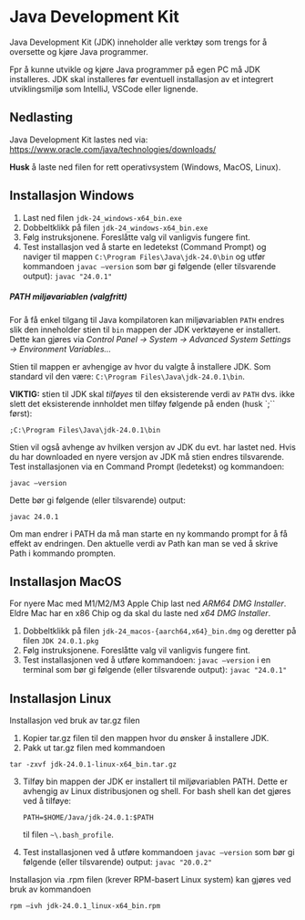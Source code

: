 # Java Development Kit

Java Development Kit (JDK) inneholder alle verktøy som trengs for å oversette og kjøre Java programmer.

Fpr å kunne utvikle og kjøre Java programmer på egen PC må JDK installeres. JDK skal installeres før eventuell installasjon av et integrert utviklingsmiljø som IntelliJ, VSCode eller lignende. 

## Nedlasting

Java Development Kit lastes ned via:  
https://www.oracle.com/java/technologies/downloads/

**Husk** å laste ned filen for rett operativsystem (Windows, MacOS, Linux).

## Installasjon Windows

1. Last ned filen `jdk-24_windows-x64_bin.exe`
2.	Dobbeltklikk på filen `jdk-24_windows-x64_bin.exe`  
3.	Følg instruksjonene. Foreslåtte valg vil vanligvis fungere fint.
4. Test installasjon ved å starte en ledetekst (Command Prompt) og naviger til mappen `C:\Program Files\Java\jdk-24.0\bin` og utfør kommandoen `javac –version` som bør gi følgende (eller tilsvarende output): `javac "24.0.1"`

##### PATH miljøvariablen (valgfritt)

For å få enkel tilgang til Java kompilatoren kan miljøvariablen `PATH` endres slik den inneholder stien til `bin` mappen der JDK verktøyene er installert. Dette kan gjøres via *Control Panel → System → Advanced System Settings → Environment Variables…*

Stien til mappen er avhengige av hvor du valgte å installere JDK. Som standard vil den være: `C:\Program Files\Java\jdk-24.0.1\bin`.

**VIKTIG:** stien til JDK skal *tilføyes* til den eksisterende verdi av `PATH` dvs. ikke slett det eksisterende innholdet men tilføy følgende på enden (husk `;`` først):

```;C:\Program Files\Java\jdk-24.0.1\bin```

Stien vil også avhenge av hvilken versjon av JDK du evt. har lastet ned. Hvis du har downloaded en nyere versjon av JDK må stien endres tilsvarende.
Test installasjonen via en Command Prompt (ledetekst) og kommandoen:

```javac –version```

Dette bør gi følgende (eller tilsvarende) output:

```javac 24.0.1```

Om man endrer i PATH da må man starte en ny kommando prompt for å få effekt av endringen. Den aktuelle verdi av Path kan man se ved å skrive Path i kommando prompten.

## Installasjon MacOS

For nyere Mac med M1/M2/M3 Apple Chip last ned *ARM64 DMG Installer*. Eldre Mac har en x86 Chip og da skal du laste ned *x64 DMG Installer*.

1.	Dobbeltklikk på filen `jdk-24_macos-{aarch64,x64}_bin.dmg` og deretter på filen `JDK 24.0.1.pkg`
2.	Følg instruksjonene. Foreslåtte valg vil vanligvis fungere fint.
3.	Test installasjonen ved å utføre kommandoen:  `javac –version` i en terminal som bør gi følgende (eller tilsvarende output): `javac "24.0.1"`

## Installasjon Linux

Installasjon ved bruk av tar.gz filen

1.	Kopier tar.gz filen til den mappen hvor du ønsker å installere JDK.
2.	Pakk ut tar.gz filen med kommandoen

   ```tar -zxvf jdk-24.0.1-linux-x64_bin.tar.gz```

3. Tilføy bin mappen der JDK er installert til miljøvariablen PATH.  Dette er avhengig av Linux distribusjonen og shell. For bash shell kan det gjøres ved å tilføye:

   ```PATH=$HOME/Java/jdk-24.0.1:$PATH```

   til filen `~\.bash_profile`.

4. Test installasjonen ved å utføre kommandoen `javac –version` som bør gi følgende (eller tilsvarende) output: `javac "20.0.2"`

Installasjon via .rpm filen (krever RPM-basert Linux system) kan gjøres ved bruk av kommandoen

   ```rpm –ivh jdk-24.0.1_linux-x64_bin.rpm```
